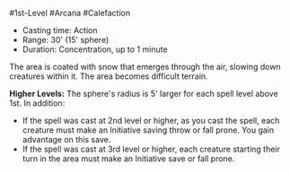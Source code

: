 #1st-Level #Arcana #Calefaction
 
- Casting time: Action
- Range: 30' (15' sphere)
- Duration: Concentration, up to 1 minute
 
The area is coated with snow that emerges through the air, slowing down creatures within it. The area becomes difficult terrain.
 
**Higher Levels:** The sphere's radius is 5' larger for each spell level above 1st. In addition:
* If the spell was cast at 2nd level or higher, as you cast the spell, each creature must make an Initiative saving throw or fall prone. You gain advantage on this save.
* If the spell was cast at 3rd level or higher, each creature starting their turn in the area must make an Initiative save or fall prone.